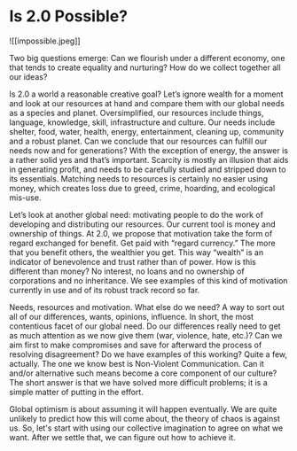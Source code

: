 # Is 2.0 Possible?

![[impossible.jpeg]]

Two big questions emerge: Can we flourish under a different economy, one that tends to create equality and nurturing? How do we collect together all our ideas?

Is 2.0 a world a reasonable creative goal? Let’s ignore wealth for a moment and look at our resources at hand and compare them with our global needs as a species and planet. Oversimplified, our resources include things, language, knowledge, skill, infrastructure and culture. Our needs include shelter, food, water, health, energy, entertainment, cleaning up, community and a robust planet. Can we conclude that our resources can fulfill our needs now and for generations? With the exception of energy, the answer is a rather solid yes and that’s important. Scarcity is mostly an illusion that aids in generating profit, and needs to be carefully studied and stripped down to its essentials. Matching needs to resources is certainly no easier using money, which creates loss due to greed, crime, hoarding, and ecological mis-use.

Let’s look at another global need: motivating people to do the work of developing and distributing our resources. Our current tool is money and ownership of things. At 2.0, we propose that motivation take the form of regard exchanged for benefit. Get paid with “regard currency.” The more that you benefit others, the wealthier you get. This way “wealth” is an indicator of benevolence and trust rather than of power. How is this different than money? No interest, no loans and no ownership of corporations and no inheritance. We see examples of this kind of motivation currently in use and of its robust track record so far.

Needs, resources and motivation. What else do we need? A way to sort out all of our differences, wants, opinions, influence. In short, the most contentious facet of our global need. Do our differences really need to get as much attention as we now give them (war, violence, hate, etc.)? Can we aim first to make compromises and save for afterward the process of resolving disagreement? Do we have examples of this working? Quite a few, actually. The one we know best is Non-Violent Communication. Can it and/or alternative such means become a core component of our culture? The short answer is that we have solved more difficult problems; it is a simple matter of putting in the effort.

Global optimism is about assuming it will happen eventually. We are quite unlikely to predict how this will come about, the theory of chaos is against us. So, let's start with using our collective imagination to agree on what we want. After we settle that, we can figure out how to achieve it.